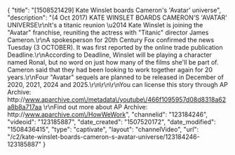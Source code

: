 {
    "title": "[1508521429] Kate Winslet boards Cameron's 'Avatar' universe",
    "description": "(4 Oct 2017) KATE WINSLET BOARDS CAMERON'S 'AVATAR' UNIVERSE\r\nIt's a titanic reunion \u2014 Kate Winslet is joining the \"Avatar\" franchise, reuniting the actress with \"Titanic\" director James Cameron.\r\nA spokesperson for 20th Century Fox confirmed the news Tuesday (3 OCTOBER). It was first reported by the online trade publication Deadline.\r\nAccording to Deadline, Winslet will be playing a character named Ronal, but no word on just how many of the films she'll be part of. Cameron said that they had been looking to work together again for 20 years.\r\nFour \"Avatar\" sequels are planned to be released in December of 2020, 2021, 2024 and 2025.\r\n\r\n\r\nYou can license this story through AP Archive: http:\/\/www.aparchive.com\/metadata\/youtube\/466f1095957d08d8318a62a8b8a717aa \r\nFind out more about AP Archive: http:\/\/www.aparchive.com\/HowWeWork",
    "channelid": "123184246",
    "videoid": "123185887",
    "date_created": "1507520172",
    "date_modified": "1508436415",
    "type": "captivate",
    "layout": "channelVideo",
    "url": "\/c2\/kate-winslet-boards-cameron-s-avatar-universe\/123184246-123185887"
}